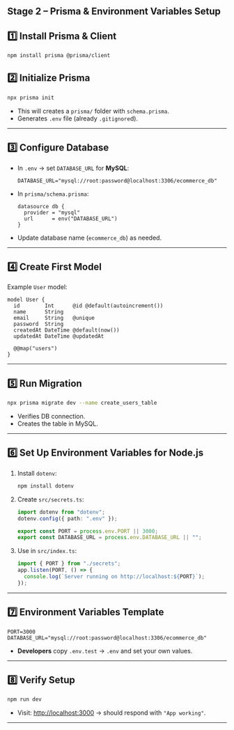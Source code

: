 ## Stage 2 – Prisma & Environment Variables Setup

## 1️⃣ Install Prisma & Client

```bash
npm install prisma @prisma/client
```

## 2️⃣ Initialize Prisma

```bash
npx prisma init
```

* This will creates a `prisma/` folder with `schema.prisma`.
* Generates `.env` file (already `.gitignore`d).

---

## 3️⃣ Configure Database

* In `.env` → set `DATABASE_URL` for **MySQL**:

  ```
  DATABASE_URL="mysql://root:password@localhost:3306/ecommerce_db"
  ```
* In `prisma/schema.prisma`:

  ```prisma
  datasource db {
    provider = "mysql"
    url      = env("DATABASE_URL")
  }
  ```
* Update database name (`ecommerce_db`) as needed.

---

## 4️⃣ Create First Model

Example `User` model:

```prisma
model User {
  id        Int      @id @default(autoincrement())
  name      String
  email     String   @unique
  password  String
  createdAt DateTime @default(now())
  updatedAt DateTime @updatedAt

  @@map("users")
}
```

---

## 5️⃣ Run Migration

```bash
npx prisma migrate dev --name create_users_table
```

* Verifies DB connection.
* Creates the table in MySQL.

---

## 6️⃣ Set Up Environment Variables for Node.js

1. Install `dotenv`:

   ```bash
   npm install dotenv
   ```
2. Create `src/secrets.ts`:

   ```ts
   import dotenv from "dotenv";
   dotenv.config({ path: ".env" });

   export const PORT = process.env.PORT || 3000;
   export const DATABASE_URL = process.env.DATABASE_URL || "";
   ```
3. Use in `src/index.ts`:

   ```ts
   import { PORT } from "./secrets";
   app.listen(PORT, () => {
     console.log(`Server running on http://localhost:${PORT}`);
   });
   ```

---

## 7️⃣ Environment Variables Template


  ```
  PORT=3000
  DATABASE_URL="mysql://root:password@localhost:3306/ecommerce_db"
  ```
* **Developers** copy `.env.test` → `.env` and set your own values.

---

## 8️⃣ Verify Setup

```bash
npm run dev
```

* Visit: [http://localhost:3000](http://localhost:3000) → should respond with `"App working"`.

---

